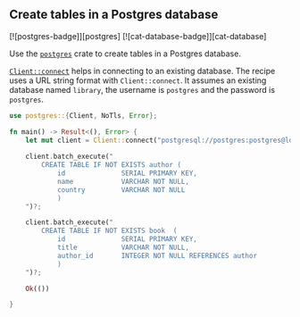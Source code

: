 ## Create tables in a Postgres database

[![postgres-badge]][postgres] [![cat-database-badge]][cat-database]

Use the [`postgres`] crate to create tables in a Postgres database.

[`Client::connect`] helps in connecting to an existing database. The recipe uses a URL string format with `Client::connect`. 
It assumes an existing database named `library`, the username is `postgres` and the password is `postgres`.

```rust
use postgres::{Client, NoTls, Error};

fn main() -> Result<(), Error> {
    let mut client = Client::connect("postgresql://postgres:postgres@localhost/library", NoTls)?;
    
    client.batch_execute("
        CREATE TABLE IF NOT EXISTS author (
            id              SERIAL PRIMARY KEY,
            name            VARCHAR NOT NULL,
            country         VARCHAR NOT NULL
            )
    ")?;

    client.batch_execute("
        CREATE TABLE IF NOT EXISTS book  (
            id              SERIAL PRIMARY KEY,
            title           VARCHAR NOT NULL,
            author_id       INTEGER NOT NULL REFERENCES author
            )
    ")?;

    Ok(())

}
```

[`postgres`]: https://docs.rs/postgres/0.17.2/postgres/
[`Client::connect`]: https://docs.rs/postgres/0.17.2/postgres/struct.Client.html#method.connect
